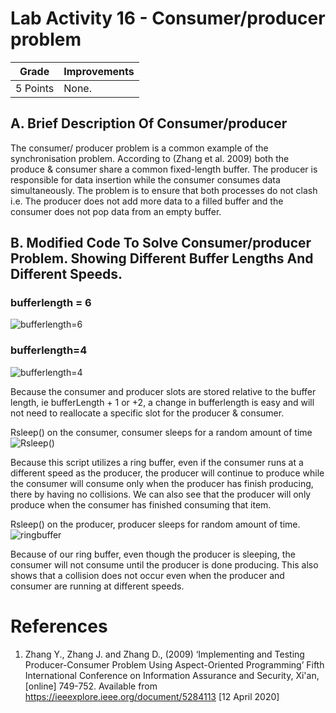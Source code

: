 # Lab Activity 16 - Consumer/producer problem
|Grade|Improvements|
|-------|------|
|5 Points|None.|

## A. Brief Description Of Consumer/producer
The consumer/ producer problem is a common example of the synchronisation problem. According to (Zhang et al. 2009) both the produce & consumer share a common fixed-length buffer. The producer is responsible for data insertion while the consumer consumes data simultaneously. The problem is to ensure that both processes do not clash i.e. The producer does not add more data to a filled buffer and the consumer does not pop data from an empty buffer.
## B. Modified Code To Solve Consumer/producer Problem. Showing Different Buffer Lengths And Different Speeds.

### bufferlength = 6

![bufferlength=6](https://i.postimg.cc/tCHL2Hjm/image.png)

### bufferlength=4

![bufferlength=4](https://i.postimg.cc/k4Lz2Nx1/image.png)

Because the consumer and producer slots are stored relative to the buffer length, ie bufferLength + 1 or +2, a change in bufferlength is easy and will not need to reallocate a specific slot for the producer & consumer.

Rsleep() on the consumer, consumer sleeps for a random amount of time
![Rsleep()](https://i.postimg.cc/9MPZ9C96/image.png)

Because this script utilizes a ring buffer, even if the consumer runs at a different speed as the producer, the producer will continue to produce while the consumer will consume only when the producer has finish producing, there by having no collisions. We can also see that the producer will only produce when the consumer has finished consuming that item.

Rsleep() on the producer, producer sleeps for random amount of time.
![ringbuffer](https://i.postimg.cc/yxvRfjvn/image.png)

Because of our ring buffer, even though the producer is sleeping, the consumer will not consume until the producer is done producing. This also shows that a collision does not occur even when the producer and consumer are running at different speeds.

# References 
1.	Zhang Y., Zhang J. and Zhang D., (2009) ‘Implementing and Testing Producer-Consumer Problem Using Aspect-Oriented Programming’ Fifth International Conference on Information Assurance and Security, Xi'an, [online] 749-752. Available from <https://ieeexplore.ieee.org/document/5284113> [12 April 2020]